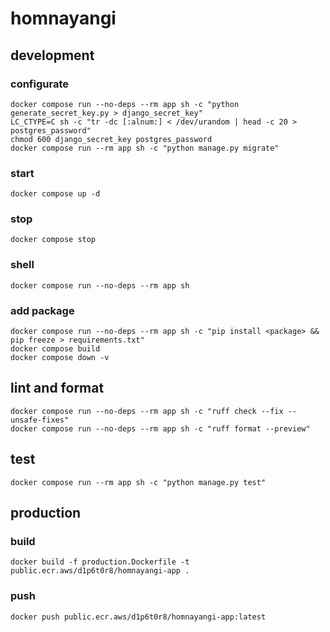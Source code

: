 # homnayangi

## development

### configurate

```shell
docker compose run --no-deps --rm app sh -c "python generate_secret_key.py > django_secret_key"
LC_CTYPE=C sh -c "tr -dc [:alnum:] < /dev/urandom | head -c 20 > postgres_password"
chmod 600 django_secret_key postgres_password
docker compose run --rm app sh -c "python manage.py migrate"
```

### start

```shell
docker compose up -d
```

### stop

```shell
docker compose stop
```

### shell

```shell
docker compose run --no-deps --rm app sh
```

### add package

```shell
docker compose run --no-deps --rm app sh -c "pip install <package> && pip freeze > requirements.txt"
docker compose build
docker compose down -v
```

## lint and format

```shell
docker compose run --no-deps --rm app sh -c "ruff check --fix --unsafe-fixes"
docker compose run --no-deps --rm app sh -c "ruff format --preview"
```

## test

```shell
docker compose run --rm app sh -c "python manage.py test"
```

## production

### build

```shell
docker build -f production.Dockerfile -t public.ecr.aws/d1p6t0r8/homnayangi-app .
```

### push

```shell
docker push public.ecr.aws/d1p6t0r8/homnayangi-app:latest
```
